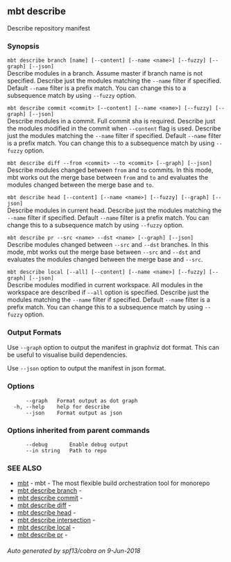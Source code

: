 ## mbt describe

Describe repository manifest

### Synopsis



`mbt describe branch [name] [--content] [--name <name>] [--fuzzy] [--graph] [--json]`<br>
Describe modules in a branch. Assume master if branch name is not specified.
Describe just the modules matching the `--name` filter if specified.
Default `--name` filter is a prefix match. You can change this to a subsequence
match by using `--fuzzy` option.

`mbt describe commit <commit> [--content] [--name <name>] [--fuzzy] [--graph] [--json]`<br>
Describe modules in a commit. Full commit sha is required.
Describe just the modules modified in the commit when `--content` flag is used.
Describe just the modules matching the `--name` filter if specified.
Default `--name` filter is a prefix match. You can change this to a subsequence
match by using `--fuzzy` option.

`mbt describe diff --from <commit> --to <commit> [--graph] [--json]`<br>
Describe modules changed between `from` and `to` commits.
In this mode, mbt works out the merge base between `from` and `to` and
evaluates the modules changed between the merge base and `to`.

`mbt describe head [--content] [--name <name>] [--fuzzy] [--graph] [--json]`<br>
Describe modules in current head.
Describe just the modules matching the `--name` filter if specified.
Default `--name` filter is a prefix match. You can change this to a subsequence
match by using `--fuzzy` option.

`mbt describe pr --src <name> --dst <name> [--graph] [--json]`<br>
Describe modules changed between `--src` and `--dst` branches.
In this mode, mbt works out the merge base between `--src` and `--dst` and
evaluates the modules changed between the merge base and `--src`.

`mbt describe local [--all] [--content] [--name <name>] [--fuzzy] [--graph] [--json]`<br>
Describe modules modified in current workspace. All modules in the workspace are
described if `--all` option is specified.
Describe just the modules matching the `--name` filter if specified.
Default `--name` filter is a prefix match. You can change this to a subsequence
match by using `--fuzzy` option.

### Output Formats

Use `--graph` option to output the manifest in graphviz dot format. This can
be useful to visualise build dependencies.

Use `--json` option to output the manifest in json format.



### Options

```
      --graph   Format output as dot graph
  -h, --help    help for describe
      --json    Format output as json
```

### Options inherited from parent commands

```
      --debug       Enable debug output
      --in string   Path to repo
```

### SEE ALSO
* [mbt](mbt.md)	 - mbt - The most flexible build orchestration tool for monorepo
* [mbt describe branch](mbt_describe_branch.md)	 - 
* [mbt describe commit](mbt_describe_commit.md)	 - 
* [mbt describe diff](mbt_describe_diff.md)	 - 
* [mbt describe head](mbt_describe_head.md)	 - 
* [mbt describe intersection](mbt_describe_intersection.md)	 - 
* [mbt describe local](mbt_describe_local.md)	 - 
* [mbt describe pr](mbt_describe_pr.md)	 - 

###### Auto generated by spf13/cobra on 9-Jun-2018
